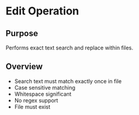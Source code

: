 # Edit Operation

## Purpose
Performs exact text search and replace within files.

## Overview
- Search text must match exactly once in file
- Case sensitive matching
- Whitespace significant
- No regex support
- File must exist